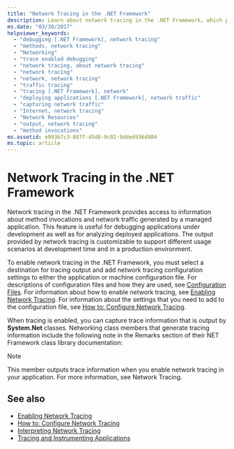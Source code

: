 ```yaml
---
title: "Network Tracing in the .NET Framework"
description: Learn about network tracing in the .NET Framework, which provides information about method invocations and network traffic for a managed application.
ms.date: "03/30/2017"
helpviewer_keywords: 
  - "debugging [.NET Framework], network tracing"
  - "methods, network tracing"
  - "Networking"
  - "trace enabled debugging"
  - "network tracing, about network tracing"
  - "network tracing"
  - "network, network tracing"
  - "traffic tracing"
  - "tracing [.NET Framework], network"
  - "deploying applications [.NET Framework], network traffic"
  - "capturing network traffic"
  - "Internet, network tracing"
  - "Network Resources"
  - "output, network tracing"
  - "method invocations"
ms.assetid: e993b7c3-087f-45d8-9c02-9dded936d804
ms.topic: article
---
```

# Network Tracing in the .NET Framework

Network tracing in the .NET Framework provides access to information about method invocations and network traffic generated by a managed application. This feature is useful for debugging applications under development as well as for analyzing deployed applications. The output provided by network tracing is customizable to support different usage scenarios at development time and in a production environment.  
  
 To enable network tracing in the .NET Framework, you must select a destination for tracing output and add network tracing configuration settings to either the application or machine configuration file. For descriptions of configuration files and how they are used, see [Configuration Files](../configure-apps/index.md). For information about how to enable network tracing, see [Enabling Network Tracing](enabling-network-tracing.md). For information about the settings that you need to add to the configuration file, see [How to: Configure Network Tracing](how-to-configure-network-tracing.md).  
  
 When tracing is enabled, you can capture trace information that is output by **System.Net** classes. Networking class members that generate tracing information include the following note in the Remarks section of their NET Framework class library documentation:  
  
> [!NOTE]
> This member outputs trace information when you enable network tracing in your application. For more information, see Network Tracing.  
  
## See also

- [Enabling Network Tracing](enabling-network-tracing.md)
- [How to: Configure Network Tracing](how-to-configure-network-tracing.md)
- [Interpreting Network Tracing](interpreting-network-tracing.md)
- [Tracing and Instrumenting Applications](../debug-trace-profile/tracing-and-instrumenting-applications.md)
